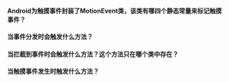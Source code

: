 #### Android为触摸事件封装了MotionEvent类，该类有哪四个静态常量来标记触摸事件？

#### 当事件分发时会触发什么方法？

#### 当拦截到事件时会触发什么方法？这个方法只在哪个类中存在？

#### 当触摸事件发生时触发什么方法？